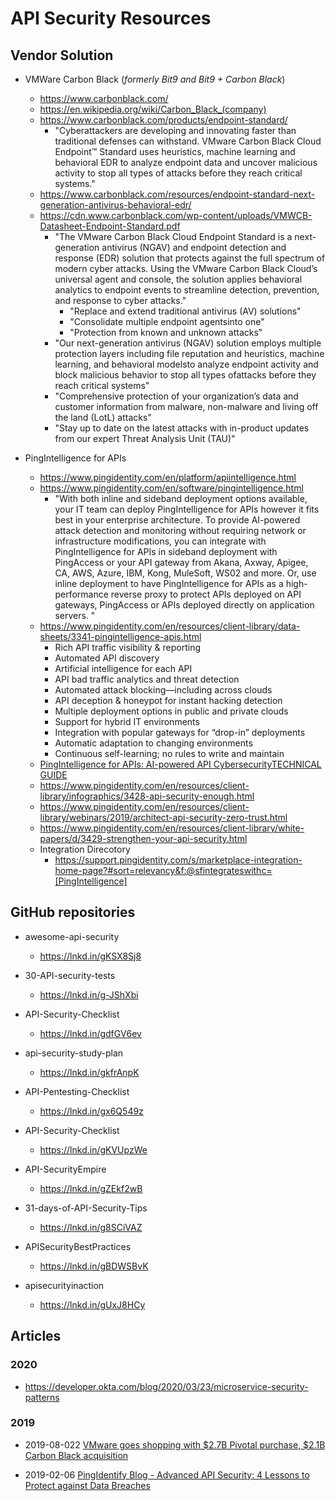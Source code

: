 
# API Security Resources


## Vendor Solution
- VMWare Carbon Black (_formerly Bit9 and Bit9 + Carbon Black_)
  + https://www.carbonblack.com/
  + https://en.wikipedia.org/wiki/Carbon_Black_(company)
  + https://www.carbonblack.com/products/endpoint-standard/
    * "Cyberattackers are developing and innovating faster than traditional
      defenses can withstand. VMware Carbon Black Cloud Endpoint™ Standard uses
      heuristics, machine learning and behavioral EDR to analyze endpoint data
      and uncover malicious activity to stop all types of attacks before they
      reach critical systems."
  + https://www.carbonblack.com/resources/endpoint-standard-next-generation-antivirus-behavioral-edr/
  + https://cdn.www.carbonblack.com/wp-content/uploads/VMWCB-Datasheet-Endpoint-Standard.pdf
    * "The VMware Carbon Black Cloud Endpoint Standard is a next-generation antivirus (NGAV) and endpoint detection and response (EDR) solution that protects against the full spectrum of modern cyber attacks. Using the VMware Carbon Black Cloud’s universal agent and console, the solution applies behavioral analytics to endpoint events to streamline detection, prevention, and response to cyber attacks."
      * "Replace and extend traditional antivirus (AV) solutions"
      * "Consolidate multiple endpoint agentsinto one"
      * "Protection from known and unknown attacks"
    * "Our next-generation antivirus (NGAV) solution employs multiple protection layers including file reputation and heuristics, machine learning, and behavioral modelsto analyze endpoint activity and block malicious behavior to stop all types ofattacks before they reach critical systems"
    * "Comprehensive protection of your organization’s data and customer information from malware, non-malware and living off the land (LotL) attacks"
    * "Stay up to date on the latest attacks with in-product updates from our expert Threat Analysis Unit (TAU)"


- PingIntelligence for APIs
  + https://www.pingidentity.com/en/platform/apiintelligence.html
  + https://www.pingidentity.com/en/software/pingintelligence.html
    * "With both inline and sideband deployment options available, your IT team
      can deploy PingIntelligence for APIs however it fits best in your
      enterprise architecture. To provide AI-powered attack detection and
      monitoring without requiring network or infrastructure modifications, you
      can integrate with PingIntelligence for APIs in sideband deployment with
      PingAccess or your API gateway from Akana, Axway, Apigee, CA, AWS, Azure,
      IBM, Kong, MuleSoft, WS02 and more. Or, use inline deployment to have
      PingIntelligence for APIs as a high-performance reverse proxy to protect
      APIs deployed on API gateways, PingAccess or APIs deployed directly on
      application servers. "
  + https://www.pingidentity.com/en/resources/client-library/data-sheets/3341-pingintelligence-apis.html
    * Rich API traffic visibility & reporting
    * Automated API discovery
    * Artificial intelligence for each API
    * API bad traffic analytics and threat detection
    * Automated attack blocking—including across clouds
    * API deception & honeypot for instant hacking detection
    * Multiple deployment options in public and private clouds
    * Support for hybrid IT environments
    * Integration with popular gateways for “drop-in” deployments
    * Automatic adaptation to changing environments
    * Continuous self-learning; no rules to write and maintain
  + [PingIntelligence for APIs: AI-powered API CybersecurityTECHNICAL GUIDE](https://download.pingidentity.com/public/assets/guides/en/3438-pingIntelligence-apis.pdf)
  + https://www.pingidentity.com/en/resources/client-library/infographics/3428-api-security-enough.html
  + https://www.pingidentity.com/en/resources/client-library/webinars/2019/architect-api-security-zero-trust.html
  + https://www.pingidentity.com/en/resources/client-library/white-papers/d/3429-strengthen-your-api-security.html
  + Integration Direcotory
    * https://support.pingidentity.com/s/marketplace-integration-home-page?#sort=relevancy&f:@sfintegrateswithc=[PingIntelligence]


## GitHub repositories


- awesome-api-security
  + https://lnkd.in/gKSX8Sj8

- 30-API-security-tests
  + https://lnkd.in/g-JShXbi

- API-Security-Checklist
  + https://lnkd.in/gdfGV6ev

- api-security-study-plan
  + https://lnkd.in/gkfrAnpK

- API-Pentesting-Checklist
  + https://lnkd.in/gx6Q549z

- API-Security-Checklist
  + https://lnkd.in/gKVUpzWe

- API-SecurityEmpire
  + https://lnkd.in/gZEkf2wB

- 31-days-of-API-Security-Tips
  + https://lnkd.in/g8SCiVAZ

- APISecurityBestPractices
  + https://lnkd.in/gBDWSBvK

- apisecurityinaction
  + https://lnkd.in/gUxJ8HCy



## Articles

### 2020
- https://developer.okta.com/blog/2020/03/23/microservice-security-patterns


### 2019 
- 2019-08-022 [VMware goes shopping with $2.7B Pivotal purchase, $2.1B Carbon Black acquisition](https://www.zdnet.com/article/vmware-goes-shopping-with-pivotal-carbon-black/)


- 2019-02-06
  [PingIdentify Blog - Advanced API Security: 4 Lessons to Protect against Data Breaches](https://www.pingidentity.com/en/company/blog/posts/2019/advanced-api-security-4-lessons-to-protect-against-data-breaches.html)


